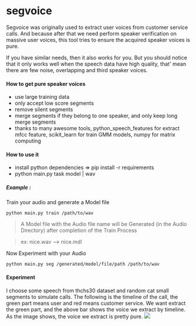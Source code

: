 # segvoice

Segvoice was originally used to extract user voices from customer service calls. And because after that we need perform speaker verification on massive user voices, this tool tries to ensure the acquired speaker voices is pure. 

If you have similar needs, then it also works for you. But you should notice that it only works well when the speech data have high quality, that' mean there are few noise, overlapping and third speaker voices.

####  How to get pure speaker voices
* use large training data
* only accept low score segments
* remove silent segments 
* merge segments if they belong to one speaker, and only keep long merge segments 
* thanks to many awesome tools, python_speech_features for extract mfcc feature, 
scikit_learn for train GMM models, numpy for matrix computing

#### How to use it 
* install python dependencies => pip install -r requirements 
* python main.py task model | wav 

##### Example : 
Train your audio and generate a Model file

```python main.py train /path/to/wav```

> A Model file with the Audio file name will be Generated (in the Audio Directory) after completion of the Train Process

> ex: nice.wav --> nice.mdl 

Now Experiment with your Audio

```python main.py seg /generated/model/file/path /path/to/wav```

####  Experiment
I choose some speech from thchs30 dataset and random cat small segments to simulate calls.
The following is the timeline of the call, the green part means user and red means customer service.
We want extract the green part, and the above bar shows the voice we extract by timeline. As the image shows, the voice we extract is pretty pure. 
![](https://github.com/lianghyv/segvoice/raw/master/demo.jpg)
